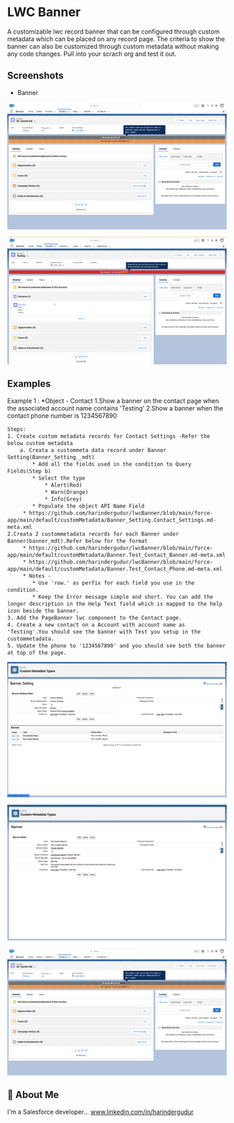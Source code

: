 
# LWC Banner

A customizable lwc record banner that can be configured through custom metadata which can be placed on any record page. The criteria to show the banner can also be customized through custom metadata without making any code changes. Pull into your scrach org and test it out.


## Screenshots

* Banner

![App Screenshot](/images/contactDemo.png)

![App Screenshot](/images/AccountDemo.png)









## Examples


Example 1 : 
*Object - Contact
1.Show a banner on the contact page when the associated account name contains 'Testing'
2.Show a banner when the contact phone number is 1234567890
    
    Steps:
    1. Create custom metadata records for Contact Settings -Refer the below custom metadata
        a. Creata a custommeta data record under Banner Setting(Banner_Setting__mdt)
            * Add all the fields used in the condition to Query Fields(Step b)
            * Select the type 
                * Alert(Red)
                * Warn(Orange)
                * Info(Grey)
            * Populate the object API Name Field
         * https://github.com/harindergudur/lwcBanner/blob/main/force-app/main/default/customMetadata/Banner_Setting.Contact_Settings.md-meta.xml
    2.Creata 2 custommetadata records for each Banner under Banner(banner_mdt).Refer below for the format
         * https://github.com/harindergudur/lwcBanner/blob/main/force-app/main/default/customMetadata/Banner.Test_Contact_Banner.md-meta.xml
         * https://github.com/harindergudur/lwcBanner/blob/main/force-app/main/default/customMetadata/Banner.Test_Contact_Phone.md-meta.xml
         * Notes - 
            * Use 'row.' as perfix for each field you use in the condition.  
            * Keep the Error message simple and short. You can add the longer description in the Help Text field which is mapped to the help icon beside the banner.  
    3. Add the PageBanner lwc component to the Contact page.
    4. Create a new contact on a Account with account name as 'Testing'.You should see the banner with Test you setup in the custommetadata.
    5. Update the phone to '1234567890' and you should see both the banner at top of the page.

![App Screenshot](/images/BannerSetting.png)

![App Screenshot](/images/Banner.png)

![App Screenshot](/images/contactDemo.png)





## 🚀 About Me
I'm a Salesforce developer...
www.linkedin.com/in/harindergudur
